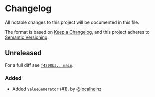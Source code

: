 # Changelog

All notable changes to this project will be documented in this file.

The format is based on [Keep a Changelog](https://keepachangelog.com/en/1.0.0/), and this project adheres to [Semantic Versioning](https://semver.org/spec/v2.0.0.html).

## Unreleased

For a full diff see [`f4208b3...main`][f4208b3...main].

### Added

- Added `ValueGenerator` ([#1]), by [@localheinz]

[f4208b3...main]: https://github.com/ergebnis/data-generator/compare/f4208b3...main

[#1]: https://github.com/ergebnis/data-generator/pull/1

[@localheinz]: https://github.com/localheinz

